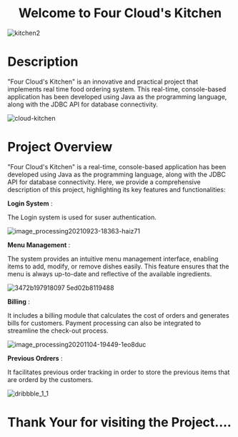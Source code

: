 <h1 align="center">Welcome to Four Cloud's Kitchen</h1>

![kitchen2](https://github.com/MohanKrishna-2003/Four-Cloud-s-Kitchen-Project/assets/112927860/1f2a9ce3-af90-491f-ac85-f67839bb6fbf)


<h1>Description</h1>

<p>"Four Cloud's Kitchen" is an innovative and practical project that implements real time food ordering system. This real-time, console-based application has been developed using Java as the programming language, along with the JDBC API for database connectivity. </p>

![cloud-kitchen](https://github.com/MohanKrishna-2003/Four-Cloud-s-Kitchen-Project/assets/112927860/8918961c-7a48-410e-895a-60c9ab0c277f)

<h1>Project Overview</h1>

<p>"Four Cloud's Kitchen" is a real-time, console-based application has been developed using Java as the programming language, along with the JDBC API for database connectivity. Here, we provide a comprehensive description of this project, highlighting its key features and functionalities:</p>


<b>Login System</b> :

<p>The Login system is used for suser authentication.</p>

![image_processing20210923-18363-haiz71](https://github.com/MohanKrishna-2003/Four-Cloud-s-Kitchen-Project/assets/112927860/077d4b4f-cab4-4f5f-bd08-e1ee7fb31fd5)


<b>Menu Management</b> :

The system provides an intuitive menu management interface, enabling items to add, modify, or remove dishes easily. This feature ensures that the menu is always up-to-date and reflective of the available ingredients.

![3472b197918097 5ed02b8119488](https://github.com/MohanKrishna-2003/Four-Cloud-s-Kitchen-Project/assets/112927860/64c17d35-f833-4881-bccb-6dd639c1beaa)

<b>Billing</b> : 

It includes a billing module that calculates the cost of orders and generates bills for customers. Payment processing can also be integrated to streamline the check-out process.

![image_processing20201104-19449-1eo8duc](https://github.com/MohanKrishna-2003/Four-Cloud-s-Kitchen-Project/assets/112927860/86bfd72b-476d-4b12-a940-dfcf7b3dbd54)

<b>Previous Ordrers</b> :

It facilitates previous order tracking in order to store the previous items that are orderd by the customers.

![dribbble_1_1](https://github.com/MohanKrishna-2003/Four-Cloud-s-Kitchen-Project/assets/112927860/307b4b45-63bf-4507-b0fe-900f7768a143)

<h1>Thank Your for visiting the Project....</h1>



